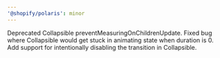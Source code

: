 ```yaml
---
'@shopify/polaris': minor
---
```


Deprecated Collapsible preventMeasuringOnChildrenUpdate.
Fixed bug where Collapsible would get stuck in animating state when duration is 0.
Add support for intentionally disabling the transition in Collapsible.
